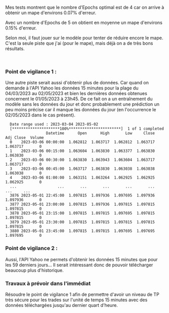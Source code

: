Mes tests montrent que le nombre d'Epochs optimal est de 4 car on arrive à obtenir un mape d'environs 0.07% d'erreur.

Avec un nombre d'Epochs de 5 on obtient en moyenne un mape d'environs 0.15% d'erreur.

Selon moi, il faut jouer sur le modèle pour tenter de réduire encore le mape. C'est la seule piste que j'ai (pour le mape), mais déjà on a de très bons résultats.

<br/>

### Point de vigilance 1 :

Une autre piste serait aussi d'obtenir plus de données. Car quand on demande à l'API Yahoo les données 15 minutes pour la plage du 04/03/2023 au 02/05/2023 et bien les dernières données obtenues concernent le 01/05/2023 à 23h45. De ce fait on a un entraînement du modèle sans les données du jour et donc probablement une prédiction un peu moins précise car il manque les données du jour (en l'occurrence le 02/05/2023 dans le cas présent).

      Date range used : 2023-03-04 2023-05-02
      [*********************100%***********************]  1 of 1 completed
                      Datetime      Open      High       Low     Close  Adj Close  Volume
      0    2023-03-06 00:00:00  1.062812  1.063717  1.062812  1.063717   1.063717       0
      1    2023-03-06 00:15:00  1.063604  1.063830  1.063377  1.063830   1.063830       0
      2    2023-03-06 00:30:00  1.063830  1.063943  1.063604  1.063717   1.063717       0
      3    2023-03-06 00:45:00  1.063717  1.063830  1.063038  1.063038   1.063038       0
      4    2023-03-06 01:00:00  1.063151  1.063264  1.062925  1.062925   1.062925       0
      ...                  ...       ...       ...       ...       ...        ...     ...
      3876 2023-05-01 22:45:00  1.097815  1.097936  1.097695  1.097936   1.097936       0
      3877 2023-05-01 23:00:00  1.097815  1.097936  1.097815  1.097815   1.097815       0
      3878 2023-05-01 23:15:00  1.097815  1.097815  1.097695  1.097815   1.097815       0
      3879 2023-05-01 23:30:00  1.097815  1.097815  1.097815  1.097815   1.097815       0
      3880 2023-05-01 23:45:00  1.097815  1.097815  1.097695  1.097695   1.097695       0

### Point de vigilance 2 :

Aussi, l'API Yahoo ne permets d'obtenir les données 15 minutes que pour les 59 derniers jours... Il serait intéressant donc de pouvoir télécharger beaucoup plus d'historique.

### Travaux à prévoir dans l'immédiat

Résoudre le point de vigilance 1 afin de permettre d'avoir un niveau de TP très sécure pour les trades sur l'unité de temps 15 minutes avec des données téléchargées jusqu'au dernier quart d'heure.
